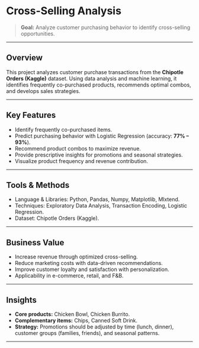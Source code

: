 # Cross-Selling Analysis  

> **Goal:** Analyze customer purchasing behavior to identify cross-selling opportunities.  

---

## Overview  
This project analyzes customer purchase transactions from the **Chipotle Orders (Kaggle)** dataset. Using data analysis and machine learning, it identifies frequently co-purchased products, recommends optimal combos, and develops sales strategies.  

---

## Key Features  
- Identify frequently co-purchased items.  
- Predict purchasing behavior with Logistic Regression (accuracy: **77% – 93%**).  
- Recommend product combos to maximize revenue.  
- Provide prescriptive insights for promotions and seasonal strategies.  
- Visualize product frequency and revenue contribution.  

---

## Tools & Methods  
- Language & Libraries: Python, Pandas, Numpy, Matplotlib, Mlxtend.  
- Techniques: Exploratory Data Analysis, Transaction Encoding, Logistic Regression.  
- Dataset: Chipotle Orders (Kaggle).  

---

## Business Value  
- Increase revenue through optimized cross-selling.  
- Reduce marketing costs with data-driven recommendations.  
- Improve customer loyalty and satisfaction with personalization.  
- Applicability in e-commerce, retail, and F&B.  

---

## Insights  
- **Core products:** Chicken Bowl, Chicken Burrito.  
- **Complementary items:** Chips, Canned Soft Drink.  
- **Strategy:** Promotions should be adjusted by time (lunch, dinner), customer groups (families, friends), and seasonal patterns.  

---
